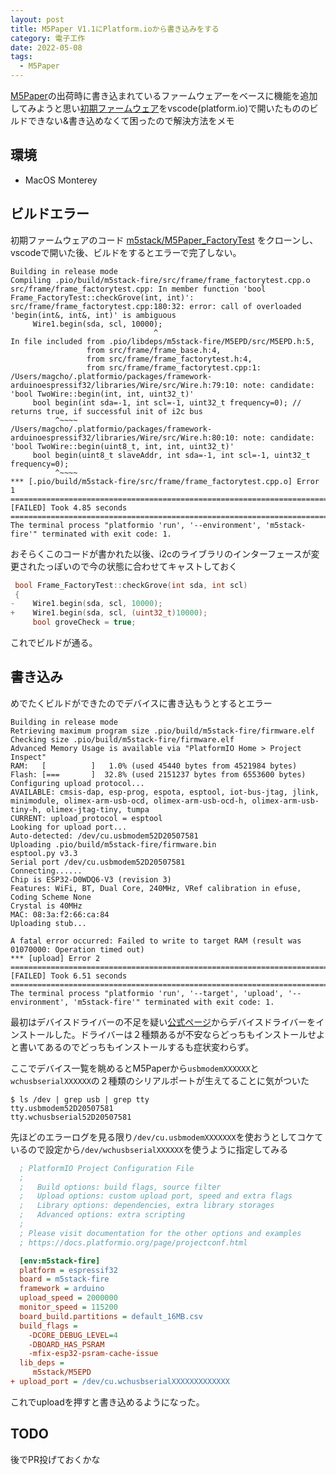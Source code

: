 ```yaml
---
layout: post
title: M5Paper V1.1にPlatform.ioから書き込みをする
category: 電子工作
date: 2022-05-08
tags:
  - M5Paper
---
```


[M5Paper](https://switch-science.com/catalog/7359/)の出荷時に書き込まれているファームウェアーをベースに機能を追加してみようと思い[初期ファームウェア](https://github.com/m5stack/M5Paper_FactoryTest)をvscode(platform.io)で開いたもののビルドできない&書き込めなくて困ったので解決方法をメモ

## 環境

- MacOS Monterey

## ビルドエラー

初期ファームウェアのコード [m5stack/M5Paper_FactoryTest](https://github.com/m5stack/M5Paper_FactoryTest) をクローンし、vscodeで開いた後、ビルドをするとエラーで完了しない。

```log
Building in release mode
Compiling .pio/build/m5stack-fire/src/frame/frame_factorytest.cpp.o
src/frame/frame_factorytest.cpp: In member function 'bool Frame_FactoryTest::checkGrove(int, int)':
src/frame/frame_factorytest.cpp:180:32: error: call of overloaded 'begin(int&, int&, int)' is ambiguous
     Wire1.begin(sda, scl, 10000);
                                ^
In file included from .pio/libdeps/m5stack-fire/M5EPD/src/M5EPD.h:5,
                 from src/frame/frame_base.h:4,
                 from src/frame/frame_factorytest.h:4,
                 from src/frame/frame_factorytest.cpp:1:
/Users/magcho/.platformio/packages/framework-arduinoespressif32/libraries/Wire/src/Wire.h:79:10: note: candidate: 'bool TwoWire::begin(int, int, uint32_t)'
     bool begin(int sda=-1, int scl=-1, uint32_t frequency=0); // returns true, if successful init of i2c bus
          ^~~~~
/Users/magcho/.platformio/packages/framework-arduinoespressif32/libraries/Wire/src/Wire.h:80:10: note: candidate: 'bool TwoWire::begin(uint8_t, int, int, uint32_t)'
     bool begin(uint8_t slaveAddr, int sda=-1, int scl=-1, uint32_t frequency=0);
          ^~~~~
*** [.pio/build/m5stack-fire/src/frame/frame_factorytest.cpp.o] Error 1
=============================================================================== [FAILED] Took 4.85 seconds ===============================================================================
The terminal process "platformio 'run', '--environment', 'm5stack-fire'" terminated with exit code: 1.
```

おそらくこのコードが書かれた以後、i2cのライブラリのインターフェースが変更されたっぽいので今の状態に合わせてキャストしておく

```diff-cpp:title=frame_factorytest.cpp
 bool Frame_FactoryTest::checkGrove(int sda, int scl)
 {
-    Wire1.begin(sda, scl, 10000);
+    Wire1.begin(sda, scl, (uint32_t)10000);
     bool groveCheck = true;

```

これでビルドが通る。

## 書き込み

めでたくビルドができたのでデバイスに書き込もうとするとエラー

```log
Building in release mode
Retrieving maximum program size .pio/build/m5stack-fire/firmware.elf
Checking size .pio/build/m5stack-fire/firmware.elf
Advanced Memory Usage is available via "PlatformIO Home > Project Inspect"
RAM:   [          ]   1.0% (used 45440 bytes from 4521984 bytes)
Flash: [===       ]  32.8% (used 2151237 bytes from 6553600 bytes)
Configuring upload protocol...
AVAILABLE: cmsis-dap, esp-prog, espota, esptool, iot-bus-jtag, jlink, minimodule, olimex-arm-usb-ocd, olimex-arm-usb-ocd-h, olimex-arm-usb-tiny-h, olimex-jtag-tiny, tumpa
CURRENT: upload_protocol = esptool
Looking for upload port...
Auto-detected: /dev/cu.usbmodem52D20507581
Uploading .pio/build/m5stack-fire/firmware.bin
esptool.py v3.3
Serial port /dev/cu.usbmodem52D20507581
Connecting......
Chip is ESP32-D0WDQ6-V3 (revision 3)
Features: WiFi, BT, Dual Core, 240MHz, VRef calibration in efuse, Coding Scheme None
Crystal is 40MHz
MAC: 08:3a:f2:66:ca:84
Uploading stub...

A fatal error occurred: Failed to write to target RAM (result was 01070000: Operation timed out)
*** [upload] Error 2
=============================================================================== [FAILED] Took 6.51 seconds ===============================================================================
The terminal process "platformio 'run', '--target', 'upload', '--environment', 'm5stack-fire'" terminated with exit code: 1.

```

最初はデバイスドライバーの不足を疑い[公式ページ](https://docs.m5stack.com/en/core/m5paper)からデバイスドライバーをインストールした。ドライバーは２種類あるが不安ならどっちもインストールせよと書いてあるのでどっちもインストールするも症状変わらず。

ここでデバイス一覧を眺めるとM5Paperから`usbmodemXXXXXX`と`wchusbserialXXXXXX`の２種類のシリアルポートが生えてることに気がついた

```shell
$ ls /dev | grep usb | grep tty
tty.usbmodem52D20507581
tty.wchusbserial52D20507581
```

先ほどのエラーログを見る限り`/dev/cu.usbmodemXXXXXXX`を使おうとしてコケているので設定から`/dev/wchusbserialXXXXXX`を使うように指定してみる

```ini:title=platformio.ini
  ; PlatformIO Project Configuration File
  ;
  ;   Build options: build flags, source filter
  ;   Upload options: custom upload port, speed and extra flags
  ;   Library options: dependencies, extra library storages
  ;   Advanced options: extra scripting
  ;
  ; Please visit documentation for the other options and examples
  ; https://docs.platformio.org/page/projectconf.html

  [env:m5stack-fire]
  platform = espressif32
  board = m5stack-fire
  framework = arduino
  upload_speed = 2000000
  monitor_speed = 115200
  board_build.partitions = default_16MB.csv
  build_flags =
 	-DCORE_DEBUG_LEVEL=4
 	-DBOARD_HAS_PSRAM
 	-mfix-esp32-psram-cache-issue
  lib_deps =
     m5stack/M5EPD
+ upload_port = /dev/cu.wchusbserialXXXXXXXXXXXXX
```

これでuploadを押すと書き込めるようになった。

## TODO

後でPR投げておくかな
